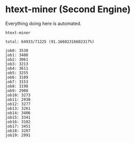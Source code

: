 # htext-miner (Second Engine)

Everything doing here is automated.

```
htext-miner

total: 64933/71225 (91.16602316602317%)

job0: 3530
job1: 3408
job2: 3061
job3: 3213
job4: 3611
job5: 3255
job6: 3189
job7: 3153
job8: 3198
job9: 2908
job10: 3273
job11: 2938
job12: 3277
job13: 3261
job14: 3406
job15: 3341
job16: 3182
job17: 3451
job18: 3287
job19: 2991
```